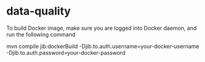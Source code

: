 # data-quality
To build Docker image, make sure you are logged into Docker daemon, and run the following command

mvn compile jib:dockerBuild -Djib.to.auth.username=your-docker-username -Djib.to.auth.password=your-docker-password
